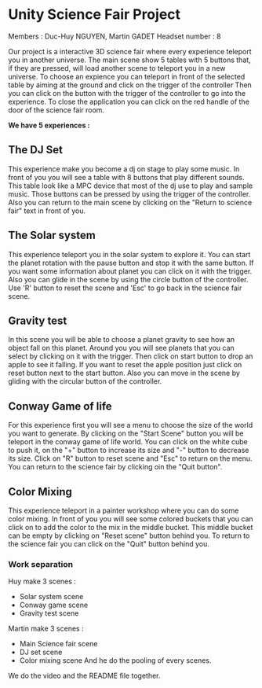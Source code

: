 # Unity Science Fair Project

Members : Duc-Huy NGUYEN, Martin GADET
Headset number : 8

Our project is a interactive 3D science fair where every experience teleport you in 
another universe. The main scene show 5 tables with 5 buttons that, if they are pressed, 
will load another scene to teleport you in a new universe. To choose an expience you can 
teleport in front of the selected table by aiming at the ground and click on the trigger of the controller
Then you can click on the button with the trigger of the controller to go into the experience.
To close the application you can click on the red handle of the door of the science fair room.

**We have 5 experiences :**

## The DJ Set

This experience make you become a dj on stage to play some music. In front of you you 
will see a table with 8 buttons that play different sounds. This table look like a MPC 
device that most of the dj use to play and sample music. Those buttons can be pressed by 
using the trigger of the controller. Also you can return to the main scene by clicking on 
the "Return to science fair" text in front of you.

## The Solar system

This experience teleport you in the solar system to explore it. 
You can start the planet rotation with the pause button and stop it with the same button. 
If you want some information about planet you can click on it with the trigger.
Also you can glide in the scene by using the circle button of the controller.
Use 'R' button to reset the scene and 'Esc' to go back in the science fair scene.

## Gravity test

In this scene you will be able to choose a planet gravity to see how an object fall on 
this planet. Around you you will see planets that you can select by clicking on it with the trigger. 
Then click on start button to drop an apple to see it falling. If you want to reset the 
apple position just click on reset button next to the start button. Also you can move in 
the scene by gliding with the circular button of the controller.

## Conway Game of life

For this experience first you will see a menu to choose the size of the world you want to generate.
By clicking on the "Start Scene" button you will be teleport in the conway game of life world. 
You can click on the white cube to push it, on the "+" button to increase its size and "-" button to decrease its size.
Click on "R" button to reset scene and "Esc" to return on the menu.
You can return to the science fair by clicking oin the "Quit button".

## Color Mixing

This experience teleport in a painter workshop where you can do some color mixing. In front of you you will see some
colored buckets that you can click on to add the color to the mix in the middle bucket. This middle bucket can be empty 
by clicking on "Reset scene" button behind you. To return to the science fair you can click on the "Quit" button behind you.

### Work separation

Huy make 3 scenes :
- Solar system scene
- Conway game scene
- Gravity test scene

Martin make 3 scenes : 
- Main Science fair scene 
- DJ set scene
- Color mixing scene
And he do the pooling of every scenes.

We do the video and the README file together.